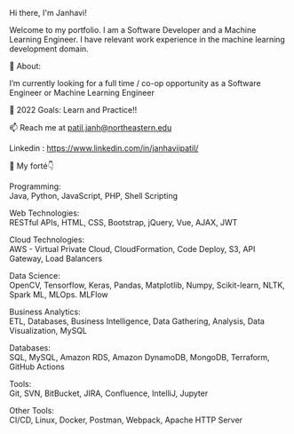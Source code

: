 Hi there, I'm Janhavi! 

Welcome to my portfolio. I am a Software Developer and a Machine Learning Engineer. I have relevant work experience in the machine learning development domain.

🧐 About:

 I’m currently looking for a full time / co-op opportunity as a Software Engineer or Machine Learning Engineer 
 
🥅 2022 Goals: Learn and Practice!!

📫 Reach me at patil.janh@northeastern.edu

Linkedin : https://www.linkedin.com/in/janhaviipatil/

📌 My forté👇

Programming:    
Java, Python, JavaScript, PHP, Shell Scripting

Web Technologies:    
RESTful APIs, HTML, CSS, Bootstrap, jQuery, Vue, AJAX, JWT

Cloud Technologies:    
AWS - Virtual Private Cloud, CloudFormation, Code Deploy, S3, API Gateway, Load Balancers

Data Science:    
OpenCV, Tensorflow, Keras, Pandas, Matplotlib, Numpy, Scikit-learn, NLTK, Spark ML, MLOps. MLFlow

Business Analytics:    
ETL, Databases, Business Intelligence, Data Gathering, Analysis, Data Visualization, MySQL


Databases:    
SQL, MySQL, Amazon RDS, Amazon DynamoDB, MongoDB, Terraform, GitHub Actions  

Tools:                                        
Git, SVN, BitBucket, JIRA, Confluence, IntelliJ, Jupyter

Other Tools:    
CI/CD, Linux, Docker, Postman, Webpack, Apache HTTP Server

            


  
